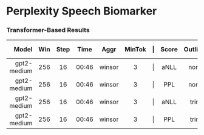 # Perplexity Speech Biomarker


### Transformer-Based Results
| Model      | Win  | Step | Time | Aggr   | MinTok | \| | Score  | Outliers | \|  | Welch p | M-W u   | Hedges g | Cliff's δ |
|-----------:|:----:|:----:|:----:|:------:|:--:|:--:|:----:|:----:|:--:|:-------:|:-------:|:--------:|:--------|
| gpt2-medium | 256 | 16 | 00:46  | winsor | 3 | \| | aNLL | none | \| |  0.1142 |  0.0252 | -0.2317 | -0.1899 | 
| gpt2-medium | 256 | 16 | 00:46  | winsor | 3 | \| | PPL | none | \| |  0.4121 |  0.0252 | -0.1242 | -0.1899 | 
| gpt2-medium | 256 | 16 | 00:46  | winsor | 3 | \| | aNLL | trim | \| |  0.0050 |  0.0070 | -0.4396 | -0.2436 | 
| gpt2-medium | 256 | 16 | 00:46  | winsor | 3 | \| | PPL | trim | \| |  0.0065 |  0.0070 | -0.4140 | -0.2436 | 



